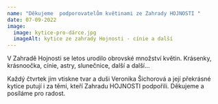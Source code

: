 ```yaml
---
name: "Děkujeme  podporovatelům květinami ze Zahrady HOJNOSTI "
date: 07-09-2022
image:
  image: kytice-pro-dárce.jpg
  imageAlt: kytice ze zahrady Hojnosti - cínie a další
---
```

V﻿ Zahradě Hojnosti se letos urodilo obrovské množství květin. Krásenky, krásnoočka, cínie, astry, slunečnice, další a další...

Každý čtvrtek jim vtiskne tvar a duši Veronika Šichorová a její překrásné kytice  putují i za těmi, kteří Zahradu HOJNOSTI podpořili. Děkujeme  a posíláme pro radost.